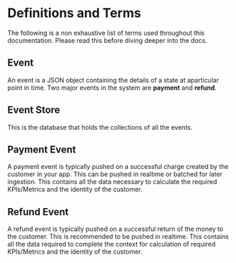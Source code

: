 Definitions and Terms
=====================

The following is a non exhaustive list of terms used throughout this documentation. Please read this before diving deeper into the docs.

Event
-----
An event is a JSON object containing the details of a state at aparticular point in time. Two major events in the system are **payment** and **refund**.

Event Store
-----------
This is the database that holds the collections of all the events.

Payment Event
-------------
A payment event is typically pushed on a successful charge created by the customer in your app. This can be pushed in realtime or batched for later ingestion. This contains all the data necessary to calculate the required KPIs/Metrics and the identity of the customer.

Refund Event
------------
A refund event is typically pushed on a successful return of the money to the customer. This is recommended to be pushed in realtime. This contains all the data required to complete the context for calculation of required KPIs/Metrics and the identity of the customer.